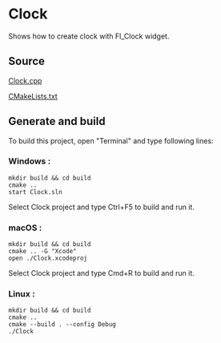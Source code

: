 # Clock

Shows how to create clock with Fl_Clock widget.

## Source

[Clock.cpp](Clock.cpp)

[CMakeLists.txt](CMakeLists.txt)

## Generate and build

To build this project, open "Terminal" and type following lines:

### Windows :

``` shell
mkdir build && cd build
cmake .. 
start Clock.sln
```

Select Clock project and type Ctrl+F5 to build and run it.

### macOS :

``` shell
mkdir build && cd build
cmake .. -G "Xcode"
open ./Clock.xcodeproj
```

Select Clock project and type Cmd+R to build and run it.

### Linux :

``` shell
mkdir build && cd build
cmake .. 
cmake --build . --config Debug
./Clock
```
